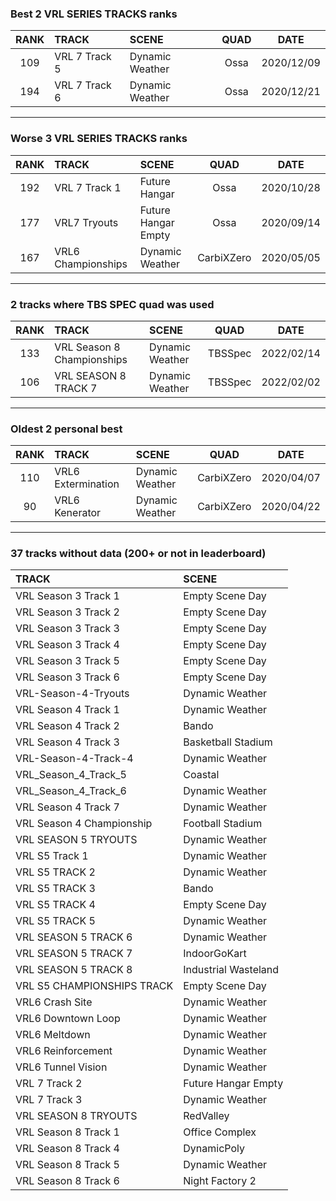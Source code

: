### Best 2 VRL SERIES TRACKS ranks
|RANK|TRACK|SCENE|QUAD|DATE|
|:---:|:---|:---|:---:|:---:|
|109|VRL 7 Track 5|Dynamic Weather|Ossa|2020/12/09|
|194|VRL 7 Track 6|Dynamic Weather|Ossa|2020/12/21|
---
### Worse 3 VRL SERIES TRACKS ranks
|RANK|TRACK|SCENE|QUAD|DATE|
|:---:|:---|:---|:---:|:---:|
|192|VRL 7 Track 1|Future Hangar|Ossa|2020/10/28|
|177|VRL7 Tryouts|Future Hangar Empty|Ossa|2020/09/14|
|167|VRL6 Championships|Dynamic Weather|CarbiXZero|2020/05/05|
---
### 2 tracks where TBS SPEC quad was used
|RANK|TRACK|SCENE|QUAD|DATE|
|:---:|:---|:---|:---:|:---:|
|133|VRL Season 8 Championships|Dynamic Weather|TBSSpec|2022/02/14|
|106|VRL SEASON 8 TRACK 7|Dynamic Weather|TBSSpec|2022/02/02|
---
### Oldest 2 personal best
|RANK|TRACK|SCENE|QUAD|DATE|
|:---:|:---|:---|:---:|:---:|
|110|VRL6 Extermination|Dynamic Weather|CarbiXZero|2020/04/07|
|90|VRL6 Kenerator|Dynamic Weather|CarbiXZero|2020/04/22|
---
### 37 tracks without data (200+ or not in leaderboard)
|TRACK|SCENE|
|:---|:---|
|VRL Season 3 Track 1|Empty Scene Day|
|VRL Season 3 Track 2|Empty Scene Day|
|VRL Season 3 Track 3|Empty Scene Day|
|VRL Season 3 Track 4|Empty Scene Day|
|VRL Season 3 Track 5|Empty Scene Day|
|VRL Season 3 Track 6|Empty Scene Day|
|VRL-Season-4-Tryouts|Dynamic Weather|
|VRL Season 4 Track 1|Dynamic Weather|
|VRL Season 4 Track 2|Bando|
|VRL Season 4 Track 3|Basketball Stadium|
|VRL-Season-4-Track-4|Dynamic Weather|
|VRL_Season_4_Track_5|Coastal|
|VRL_Season_4_Track_6|Dynamic Weather|
|VRL Season 4 Track 7|Dynamic Weather|
|VRL Season 4 Championship|Football Stadium|
|VRL SEASON 5 TRYOUTS|Dynamic Weather|
|VRL S5 Track 1|Dynamic Weather|
|VRL S5 TRACK 2|Dynamic Weather|
|VRL S5 TRACK 3|Bando|
|VRL S5 TRACK 4|Empty Scene Day|
|VRL S5 TRACK 5|Dynamic Weather|
|VRL SEASON 5 TRACK 6|Dynamic Weather|
|VRL SEASON 5 TRACK 7|IndoorGoKart|
|VRL SEASON 5 TRACK 8|Industrial Wasteland|
|VRL S5 CHAMPIONSHIPS TRACK|Empty Scene Day|
|VRL6 Crash Site|Dynamic Weather|
|VRL6 Downtown Loop|Dynamic Weather|
|VRL6 Meltdown|Dynamic Weather|
|VRL6 Reinforcement|Dynamic Weather|
|VRL6 Tunnel Vision|Dynamic Weather|
|VRL 7 Track 2|Future Hangar Empty|
|VRL 7 Track 3|Dynamic Weather|
|VRL SEASON 8 TRYOUTS|RedValley|
|VRL Season 8 Track 1|Office Complex|
|VRL Season 8 Track 4|DynamicPoly|
|VRL Season 8 Track 5|Dynamic Weather|
|VRL Season 8 Track 6|Night Factory 2|
